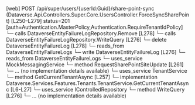 [web] POST /api/super/users/{userId:Guid}/share-point-sync  (Dataverse.Api.Controllers.Super.Core.UsersController.ForceSyncSharePoint)  [L250–L279] status=201 [auth=Authentication.MasterPolicy,Authentication.RequireTenantIdPolicy]
  └─ calls DataverseEntityFailureLogRepository.Remove [L278]
  └─ calls DataverseEntityFailureLogRepository.WriteQuery [L276]
  └─ delete DataverseEntityFailureLog [L278]
    └─ reads_from DataverseEntityFailureLogs
  └─ write DataverseEntityFailureLog [L276]
    └─ reads_from DataverseEntityFailureLogs
  └─ uses_service MockMessagingService
    └─ method RequestSharePointSiteUpdate [L261]
      └─ ... (no implementation details available)
  └─ uses_service TenantService
    └─ method GetCurrentTenantAsync [L257]
      └─ implementation Dataverse.Services.Features.Tenants.TenantService.GetCurrentTenantAsync [L6-L27]
  └─ uses_service IControlledRepository<DataverseEntityFailureLog>
    └─ method WriteQuery [L276]
      └─ ... (no implementation details available)

